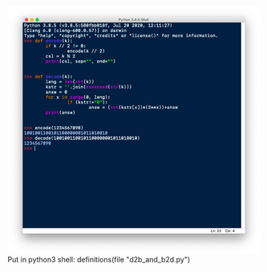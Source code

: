 ![Image alt](https://raw.githubusercontent.com/VladimirPapazov88/binary2decimal_and_decimal2binary/master/example.png)
Put in python3 shell: definitions(file "d2b_and_b2d.py")
